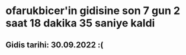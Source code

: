 # ofarukbicer'in gidisine son 7 gun 2 saat 18 dakika 35 saniye kaldi

## Gidis tarihi: 30.09.2022 :(